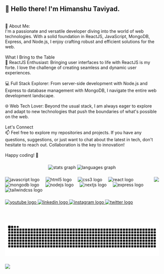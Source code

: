 <h4 align="left"><h2>👋 Hello there! I'm Himanshu Taviyad.</h2><br>💫 About Me:<br>I'm a passionate and versatile developer diving into the world of web technologies. With a solid foundation in ReactJS, JavaScript, MongoDB, Express, and Node.js, I enjoy crafting robust and efficient solutions for the web.<br><br>What I Bring to the Table<br>🚀 ReactJS Enthusiast: Bringing user interfaces to life with ReactJS is my forte. I love the challenge of creating seamless and dynamic user experiences.<br><br>💻 Full Stack Explorer: From server-side development with Node.js and Express to database management with MongoDB, I navigate the entire web development landscape.<br><br>🌐 Web Tech Lover: Beyond the usual stack, I am always eager to explore and adapt to new technologies that push the boundaries of what's possible on the web.<br><br>Let's Connect<br>📫 Feel free to explore my repositories and projects. If you have any questions, suggestions, or just want to chat about the latest in tech, don't hesitate to reach out. Collaboration is the key to innovation!<br><br>Happy coding! 🚀</h4>

###

<div align="center">
  <img src="https://github-readme-stats.vercel.app/api?username=himanshu-tyd&hide_title=false&hide_rank=false&show_icons=true&include_all_commits=true&count_private=true&disable_animations=false&theme=dracula&locale=en&hide_border=false" height="150" alt="stats graph"  />
  <img src="https://github-readme-stats.vercel.app/api/top-langs?username=himanshu-tyd&locale=en&hide_title=false&layout=compact&card_width=320&langs_count=5&theme=dracula&hide_border=false" height="150" alt="languages graph"  />
</div>

###

<img align="right" height="150" src="https://i.imgflip.com/65efzo.gif"  />

###

<div align="left">
  <img src="https://cdn.jsdelivr.net/gh/devicons/devicon/icons/javascript/javascript-original.svg" height="30" alt="javascript logo"  />
  <img width="12" />
  <img src="https://cdn.jsdelivr.net/gh/devicons/devicon/icons/html5/html5-original.svg" height="30" alt="html5 logo"  />
  <img width="12" />
  <img src="https://cdn.jsdelivr.net/gh/devicons/devicon/icons/css3/css3-original.svg" height="30" alt="css3 logo"  />
  <img width="12" />
  <img src="https://cdn.jsdelivr.net/gh/devicons/devicon/icons/react/react-original.svg" height="30" alt="react logo"  />
  <img width="12" />
  <img src="https://cdn.jsdelivr.net/gh/devicons/devicon/icons/mongodb/mongodb-original.svg" height="30" alt="mongodb logo"  />
  <img width="12" />
  <img src="https://cdn.jsdelivr.net/gh/devicons/devicon/icons/nodejs/nodejs-original.svg" height="30" alt="nodejs logo"  />
  <img width="12" />
  <img src="https://cdn.jsdelivr.net/gh/devicons/devicon/icons/nextjs/nextjs-original.svg" height="30" alt="nextjs logo"  />
  <img width="12" />
  <img src="https://cdn.jsdelivr.net/gh/devicons/devicon/icons/express/express-original.svg" height="30" alt="express logo"  />
  <img width="12" />
  <img src="https://cdn.jsdelivr.net/gh/devicons/devicon/icons/tailwindcss/tailwindcss-original-wordmark.svg" height="30" alt="tailwindcss logo"  />
</div>

###

<div align="left">
  <a href="https://www.youtube.com/channel/UCWM3LSuoHsn061gL89_BzMg" target="_blank">
    <img src="https://img.shields.io/static/v1?message=Youtube&logo=youtube&label=&color=FF0000&logoColor=white&labelColor=&style=for-the-badge" height="35" alt="youtube logo"  />
  </a>
  <a href="https://www.linkedin.com/in/himanshu-tyd/" target="_blank">
    <img src="https://img.shields.io/static/v1?message=LinkedIn&logo=linkedin&label=&color=0077B5&logoColor=white&labelColor=&style=for-the-badge" height="35" alt="linkedin logo"  />
  </a>
  <a href="https://www.instagram.com/himanshu_tyd/" target="_blank">
    <img src="https://img.shields.io/static/v1?message=Instagram&logo=instagram&label=&color=E4405F&logoColor=white&labelColor=&style=for-the-badge" height="35" alt="instagram logo"  />
  </a>
  <a href="https://x.com/himanshu_tyd" target="_blank">
    <img src="https://img.shields.io/static/v1?message=Twitter&logo=twitter&label=&color=1DA1F2&logoColor=white&labelColor=&style=for-the-badge" height="35" alt="twitter logo"  />
  </a>
</div>

###

<br clear="both">

<img src="https://raw.githubusercontent.com/himanshu-tyd/himanshu-tyd/df498f28342b563716b2254338981efa67e5dc10/snake.svg" />


###

<img align="left" src="https://profile-counter.glitch.me/himanshu-tyd/count.svg?"  />

###
